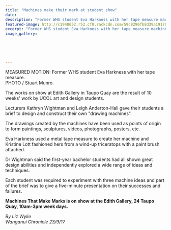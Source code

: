 ```yaml
---
title: "Machines make their mark at student show"
date: 
description: "Former WHS student Eva Harkness with her tape measure machine at Edith Gallery in Taupo Quay..."
featured-image: http://c1940652.r52.cf0.rackcdn.com/59c8296fb8d39a1917000174/Eva-Harkness-ex-show-at-edith-gallery-23-sept-chron.jpg
excerpt: "Former WHS student Eva Harkness with her tape measure machine at Edith Gallery in Taupo Quay."
image_gallery:
    
    
    
    
    
---
```


<p>MEASURED MOTION: Former WHS student Eva Harkness with her tape measure.<br />PHOTO / Stuart Munro.</p>
<p class="element element-paragraph">The works on show at Edith Gallery in Taupo Quay are the result of 10 weeks' work by UCOL art and design students.</p>
<p class="element element-paragraph">Lecturers Kathryn Wightman and Leigh Anderton-Hall gave their students a brief to design and construct their own "drawing machines".</p>
<p class="element element-paragraph">The drawings created by the machines have been used as points of origin to form paintings, sculptures, videos, photographs, posters, etc.</p>
<p class="element element-paragraph">Eva Harkness used a metal tape measure to create her machine and Kristine Lott fashioned hers from a wind-up triceratops with a paint brush attached.</p>
<p class="element element-paragraph">Dr Wightman said the first-year bachelor students had all shown great design abilities and independently explored a wide range of ideas and techniques.</p>
<p class="element element-paragraph">Each student was required to experiment with three machine ideas and part of the brief was to give a five-minute presentation on their successes and failures.</p>
<p class="element element-paragraph"><strong>Machines That Make Marks is on show at the Edith Gallery, 24 Taupo Quay, 10am-3pm week days.</strong></p>
<p class="element element-paragraph"><em>By Liz Wylie</em><br /><em>Wanganui Chronicle 23/9/17</em></p>

